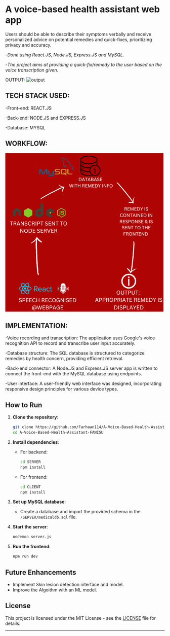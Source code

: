 # A voice-based health assistant web app 

Users should be able to describe their symptoms verbally and receive personalized advice on potential remedies and quick-fixes, prioritizing privacy and accuracy.

-*Done using React.JS, Node.JS, Express.JS and MySQL.*

-*The project aims at providing a quick-fix/remedy to the user based on the voice transcription given.*

OUTPUT:
![output](https://github.com/Farhaan114/A-Voice-Based-Health-Assistant-FANISU/assets/110080291/79b21f5d-7cde-49a3-bd59-5c214cd79059)

## TECH STACK USED: 

-Front-end: REACT.JS

-Back-end: NODE.JS and EXPRESS.JS

-Database: MYSQL


## WORKFLOW: 

![FLOW](https://github.com/Farhaan114/A-Voice-Based-Health-Assistant-FANISU/blob/master/CLIENT/src/assets/SPEECH%20RECOGNITION.png)


## IMPLEMENTATION: 

-Voice recording and transcription: The application uses Google's voice recognition API to record and transcribe user input accurately.

-Database structure: The SQL database is structured to categorize remedies by health concern, providing efficient retrieval.

-Back-end connector: A Node.JS and Express.JS server app is written to connect the front-end with the MySQL database using endpoints.

-User interface: A user-friendly web interface was designed, incorporating responsive design principles for various device types.

## How to Run

1. **Clone the repository**:
   ```bash
   git clone https://github.com/Farhaan114/A-Voice-Based-Health-Assistant-FANISU.git
   cd A-Voice-Based-Health-Assistant-FANISU
   ```

2. **Install dependencies**:
   - For backend:
     ```bash
     cd SERVER
     npm install
     ```
   - For frontend:
     ```bash
     cd CLIENT
     npm install
     ```

3. **Set up MySQL database**:
   - Create a database and import the provided schema in the `/SERVER/medicaldb.sql` file.

4. **Start the server**:
   ```bash
   nodemon server.js
   ```

5. **Run the frontend**:
   ```bash
   npm run dev
   ```

## Future Enhancements

- Implement Skin lesion detection interface and model.
- Improve the Algoithm with an ML model.

## License

This project is licensed under the MIT License - see the [LICENSE](LICENSE) file for details.

---

